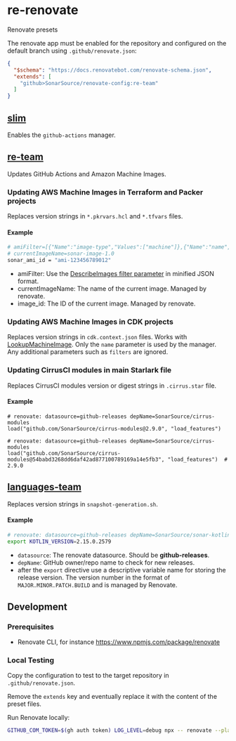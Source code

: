 # re-renovate

Renovate presets

The renovate app must be enabled for the repository and configured on the default branch using `.github/renovate.json`:

```json
{
  "$schema": "https://docs.renovatebot.com/renovate-schema.json",
  "extends": [
    "github>SonarSource/renovate-config:re-team"
  ]
}
```

## [slim](slim.json)

Enables the `github-actions` manager.

## [re-team](re-team.json)

Updates GitHub Actions and Amazon Machine Images.

### Updating AWS Machine Images in Terraform and Packer projects

Replaces version strings in `*.pkrvars.hcl` and `*.tfvars` files.

#### Example

```bash
# amiFilter=[{"Name":"image-type","Values":["machine"]},{"Name":"name","Values":["sonar-image"]},{"Name":"state","Values":["available"]},{"Name":"is-public","Values":["false"]}]
# currentImageName=sonar-image-1.0
sonar_ami_id = "ami-123456789012"
```

- amiFilter: Use
  the [DescribeImages filter parameter](https://docs.aws.amazon.com/AWSJavaScriptSDK/v3/latest/client/ec2/command/DescribeImagesCommand/) in
  minified JSON format.
- currentImageName: The name of the current image. Managed by renovate.
- image_id: The ID of the current image. Managed by renovate.

### Updating AWS Machine Images in CDK projects

Replaces version strings in `cdk.context.json` files. Works
with [LookupMachineImage](https://docs.aws.amazon.com/cdk/api/v2/python/aws_cdk.aws_ec2/LookupMachineImage.html). Only the `name` parameter
is used by the manager. Any additional parameters such as `filters` are ignored.

### Updating CirrusCI modules in main Starlark file

Replaces CirrusCI modules version or digest strings in `.cirrus.star` file.

#### Example

```starlark
# renovate: datasource=github-releases depName=SonarSource/cirrus-modules
load("github.com/SonarSource/cirrus-modules@2.9.0", "load_features")

# renovate: datasource=github-releases depName=SonarSource/cirrus-modules
load("github.com/SonarSource/cirrus-modules@54babd3268dd6daf42ad877100789169a14e5fb3", "load_features")  # 2.9.0
```

## [languages-team](languages-team.json)

Replaces version strings in `snapshot-generation.sh`.

#### Example

```bash
# renovate: datasource=github-releases depName=SonarSource/sonar-kotlin
export KOTLIN_VERSION=2.15.0.2579
```

- `datasource`: The renovate datasource. Should be **github-releases**.
- `depName`: GitHub owner/repo name to check for new releases.
- after the `export` directive use a descriptive variable name for storing the release version. The version number in the format
  of `MAJOR.MINOR.PATCH.BUILD` and is managed by Renovate.

## Development

### Prerequisites

- Renovate CLI, for instance https://www.npmjs.com/package/renovate

### Local Testing

Copy the configuration to test to the target repository in `.github/renovate.json`.

Remove the `extends` key and eventually replace it with the content of the preset files.

Run Renovate locally:

```bash
GITHUB_COM_TOKEN=$(gh auth token) LOG_LEVEL=debug npx -- renovate --platform=local
```
